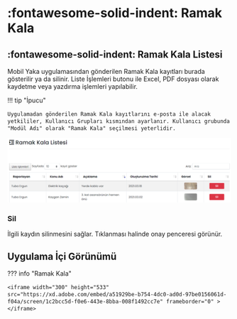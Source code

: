# :fontawesome-solid-indent: Ramak Kala



## :fontawesome-solid-indent: Ramak Kala Listesi

Mobil Yaka uygulamasından gönderilen Ramak Kala kayıtları burada gösterilir ya da silinir. Liste İşlemleri butonu ile Excel, PDF dosyası olarak kaydetme veya yazdırma işlemleri yapılabilir.

!!! tip "İpucu"

    Uygulamadan gönderilen Ramak Kala kayıtlarını e-posta ile alacak yetkililer, Kullanıcı Grupları kısmından ayarlanır. Kullanıcı grubunda "Modül Adı" olarak "Ramak Kala" seçilmesi yeterlidir.

![](images/ramakKala.png)

### Sil

İlgili kaydın silinmesini sağlar. Tıklanması halinde onay penceresi görünür.

## Uygulama İçi Görünümü

??? info "Ramak Kala"

    <iframe width="300" height="533" src="https://xd.adobe.com/embed/a51929be-b754-4dc0-ad0d-97be0156061d-f04a/screen/1c2bcc5d-f0e6-443e-8bba-008f1492cc7e" frameborder="0" ></iframe>
